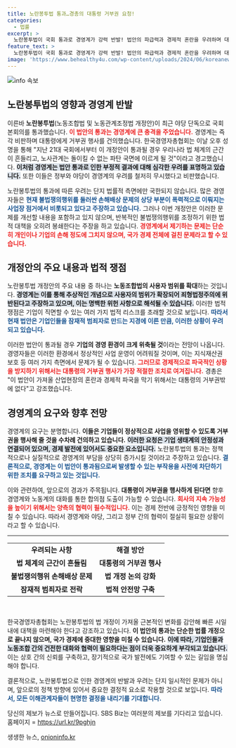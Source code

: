 ```yaml
---
title: 노란봉투법 통과…경총의 대통령 거부권 요청!
categories:
  - 법률
excerpt: >
  노란봉투법이 국회 통과로 경영계가 강력 반발! 법안의 파급력과 경제적 혼란을 우려하며 대통령의 거부권 행사를 촉구하는 목소리가 높아지고 있습니다. 이 법안이 가져올 산업계의 미래는 과연? 클릭하여 더 읽어보세요!
feature_text: >
  노란봉투법이 국회 통과로 경영계가 강력 반발! 법안의 파급력과 경제적 혼란을 우려하며 대통령의 거부권 행사를 촉구하는 목소리가 높아지고 있습니다. 이 법안이 가져올 산업계의 미래는 과연? 클릭하여 더 읽어보세요!
image: 'https://www.behealthy4u.com/wp-content/uploads/2024/06/koreanews.jpg'
---
```


<p><img src="https://www.behealthy4u.com/wp-content/uploads/2024/06/koreanews.jpg" alt="info 속보" /></p>

<h2 data-ke-size="size26">노란봉투법의 영향과 경영계 반발</h2>

<p data-ke-size="size16">이른바 <b>노란봉투법</b>(노동조합법 및 노동관계조정법 개정안)이 최근 야당 단독으로 국회 본회의를 통과했습니다. <b><span style="color: #ee2323;">이 법안의 통과는 경영계에 큰 충격을 주었습니다.</span></b> 경영계는 즉각 비판하며 대통령에게 거부권 행사를 건의했습니다. 한국경영자총협회는 이날 오후 성명을 통해 "지난 21대 국회에서부터 이 개정안이 통과될 경우 우리나라 법 체계의 근간이 흔들리고, 노사관계는 돌이킬 수 없는 파탄 국면에 이르게 될 것"이라고 경고했습니다. <b><span style="background-color: #21538527;">이처럼 경영계는 법안 통과로 인한 부정적 결과에 대해 심각한 우려를 표명하고 있습니다.</span></b> 또한 이들은 정부와 야당이 경영계의 우려를 철저히 무시했다고 비판했습니다.</p>

<p data-ke-size="size16">노란봉투법의 통과에 따른 우려는 단지 법률적 측면에만 국한되지 않습니다. 많은 경영자들은 <b><span style="color: #1a5490;">현재 불법쟁의행위를 둘러싼 손해배상 문제의 상당 부분이 폭력적으로 이뤄지는 사업장 점거에서 비롯되고 있다고 주장하고 있습니다.</span></b> 그러나 이번 개정안은 이러한 문제를 개선할 내용을 포함하고 있지 않으며, 반복적인 불법쟁의행위를 조정하기 위한 법적 대책을 오히려 봉쇄한다는 주장을 하고 있습니다. <b><span style="color: #ee2323;">경영계에서 제기하는 문제는 단순히 개인이나 기업의 손해 정도에 그치지 않으며, 국가 경제 전체에 걸친 문제라고 할 수 있습니다.</span></b></p>

<h2 data-ke-size="size26">개정안의 주요 내용과 법적 쟁점</h2>

<p data-ke-size="size16">노란봉투법 개정안의 주요 내용 중 하나는 <b>노동조합법의 사용자 범위를 확대</b>하는 것입니다. <b><span style="background-color: #21538527;">경영계는 이를 통해 추상적인 개념으로 사용자의 범위가 확장되어 죄형법정주의에 위반된다고 주장하고 있으며, 이는 명백한 위헌 사항으로 해석될 수 있습니다.</span></b> 이러한 법적 쟁점은 기업이 직면할 수 있는 여러 가지 법적 리스크를 초래할 것으로 보입니다. <b><span style="color: #1a5490;">따라서 현재 법안은 기업인들을 잠재적 범죄자로 만드는 지경에 이른 만큼, 이러한 상황이 우려되고 있습니다.</span></b></p>

<p data-ke-size="size16">이러한 법안이 통과될 경우 <b>기업의 경영 환경이 크게 위축될 것</b>이라는 전망이 나옵니다. 경영자들은 이러한 환경에서 정상적인 사업 운영이 어려워질 것이며, 이는 지식재산권 보호 등 여러 가지 측면에서 문제가 될 수 있습니다. <b><span style="color: #ee2323;">그러므로 경제적으로 파국적인 상황을 방지하기 위해서는 대통령의 거부권 행사가 가장 적절한 조치로 여겨집니다.</span></b> 경총은 "이 법안이 가져올 산업현장의 혼란과 경제적 파국을 막기 위해서는 대통령의 거부권밖에 없다"고 강조했습니다.</p>

<h2 data-ke-size="size26">경영계의 요구와 향후 전망</h2>

<p data-ke-size="size16">경영계의 요구는 분명합니다. <b>이들은 기업들이 정상적으로 사업을 영위할 수 있도록 거부권을 행사해 줄 것을 수차례 건의하고 있습니다.</b> <b><span style="background-color: #21538527;">이러한 요청은 기업 생태계의 안정성과 연결되어 있으며, 경제 발전에 있어서도 중요한 요소입니다.</span></b> 노란봉투법의 통과는 정책적으로나 실질적으로 경영계의 부담을 상당히 증가시킬 것이라고 주장하고 있습니다. <b><span style="color: #1a5490;">결론적으로, 경영계는 이 법안이 통과됨으로써 발생할 수 있는 부작용을 사전에 차단하기 위한 조치를 요구하고 있는 것입니다.</span></b></p>

<p data-ke-size="size16">이와 관련하여, 앞으로의 경과가 주목됩니다. <b>대통령이 거부권을 행사하게 된다면</b> 향후 경영계와 노동계의 대화를 통한 합의점 도출이 가능할 수 있습니다. <b><span style="color: #ee2323;">회사의 지속 가능성을 높이기 위해서는 양측의 협력이 필수적입니다.</span></b> 이는 경제 전반에 긍정적인 영향을 미칠 수 있습니다. 따라서 경영계와 야당, 그리고 정부 간의 협력이 절실히 필요한 상황이라고 할 수 있습니다.</p>

<hr />

<table>
    <tr>
        <td style="text-align: center; height: 17px;"><b>우려되는 사항</b></td>
        <td style="text-align: center; height: 17px;"><b>해결 방안</b></td>
    </tr>
    <tr>
        <td style="text-align: center; height: 17px;"><b>법 체계의 근간이 흔들림</b></td>
        <td style="text-align: center; height: 17px;"><b>대통령의 거부권 행사</b></td>
    </tr>
    <tr>
        <td style="text-align: center; height: 17px;"><b>불법쟁의행위 손해배상 문제</b></td>
        <td style="text-align: center; height: 17px;"><b>법 개정 논의 강화</b></td>
    </tr>
    <tr>
        <td style="text-align: center; height: 17px;"><b>잠재적 범죄자로 전락</b></td>
        <td style="text-align: center; height: 17px;"><b>법적 안전망 구축</b></td>
    </tr>
</table>

<p data-ke-size="size16">&nbsp;</p>

<p data-ke-size="size16">한국경영자총협회는 노란봉투법의 법 개정이 가져올 근본적인 변화를 감안해 빠른 시일 내에 대책을 마련해야 한다고 강조하고 있습니다. <b>이 법안의 통과는 단순한 법률 개정으로 끝나지 않으며, 국가 경제에 중대한 영향을 미칠 수 있습니다.</b> <b><span style="background-color: #21538527;">이에 따라, 기업인들과 노동조합 간의 건전한 대화와 협력이 필요하다는 점이 더욱 중요하게 부각되고 있습니다.</span></b> 이는 상호 간의 신뢰를 구축하고, 장기적으로 국가 발전에도 기여할 수 있는 길임을 명심해야 합니다.</p>

<p data-ke-size="size16">결론적으로, 노란봉투법으로 인한 경영계의 반발과 우려는 단지 일시적인 문제가 아니며, 앞으로의 정책 방향에 있어서 중요한 결정적 요소로 작용할 것으로 보입니다. <b><span style="color: #1a5490;">따라서, 모든 이해관계자들이 현명한 결정을 내리기를 기대합니다.</span></b></p>

<p data-ke-size="size16">당신의 제보가 뉴스로 만들어집니다. SBS Biz는 여러분의 제보를 기다리고 있습니다. 홈페이지 = <a href="https://url.kr/9pghjn">https://url.kr/9pghjn</a></p>
생생한 뉴스, <a href="https://onioninfo.kr" rel="dofollow">onioninfo.kr</a>


